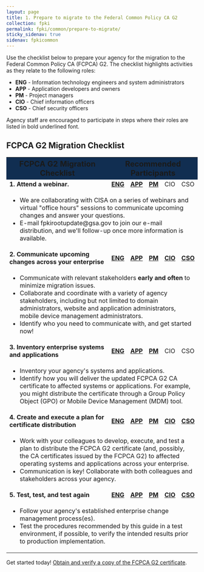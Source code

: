 ```yaml
---
layout: page 
title: 1. Prepare to migrate to the Federal Common Policy CA G2
collection: fpki
permalink: fpki/common/prepare-to-migrate/
sticky_sidenav: true
sidenav: fpkicommon
---
```

 

Use the checklist below to prepare your agency for the migration to the Federal Common Policy CA (FCPCA) G2.  The checklist highlights activities as they relate to the following roles:
- **ENG** - Information technology engineers and system administrators
- **APP** - Application developers and owners
- **PM** - Project managers
- **CIO** - Chief information officers
- **CSO** - Chief security officers

Agency staff are encouraged to participate in steps where their roles are listed in bold underlined font.

## FCPCA G2 Migration Checklist

<table>
 <col width="400">
 <col width="200">

 <tr>
  <th colspan="2" style="background-color:#112e51;font-size:20px;"><b>FCPCA G2 Migration Checklist</b></th>
  <th style="background-color:#112e51;font-size:20px;" colspan="5"><b>Recommended Participants</b></th>
 </tr>

 <tr>
  <td colspan="2" class="what"><b>1. Attend a webinar.</b></td>
  <td><b><u>ENG</b></u></td>
  <td><b><u>APP</b></u></td>
  <td><b><u>PM</b></u></td>
  <td>CIO</td>
  <td>CSO</td>
 </tr>

<tr>
  <td colspan="7">
  <ul>
	<li>We are collaborating with CISA on a series of webinars and virtual "office hours" sessions to communicate upcoming changes and answer your questions.</li>
	<li>E-mail fpkirootupdate@gsa.gov to join our e-mail distribution, and we'll follow-up once more information is available.</li>
  </ul>
  </td>
</tr>


 <tr>
  <td colspan="2" class="what"><b>2. Communicate upcoming changes across your enterprise</b></td>
  <td><b><u>ENG</b></u></td>
  <td><b><u>APP</b></u></td>
  <td><b><u>PM</b></u></td>
  <td><b><u>CIO</b></u></td>
  <td><b><u>CSO</b></u></td>
 </tr>

<tr>
  <td colspan="7">
  <ul>
   <li>Communicate with relevant stakeholders <strong>early and often</strong> to minimize migration issues.</li>
	 <li>Collaborate and coordinate with a variety of agency stakeholders, including but not limited to domain administrators, website and application administrators, mobile device management administrators. </li>
 	<li>Identify who you need to communicate with, and get started now!</li>
  </ul>
  </td>
</tr>

 <tr>
  <td colspan="2" class="what"><b>3. Inventory enterprise systems and applications</b></td>
  <td><b><u>ENG</b></u></td>
  <td><b><u>APP</b></u></td>
  <td><b><u>PM</b></u></td>
  <td>CIO</td>
  <td>CSO</td>
 </tr>

<tr>
  <td colspan="7">
  <ul>
	<li>Inventory your agency's systems and applications.</li>
	<li>Identify how you will deliver the updated FCPCA G2 CA certificate to affected systems or applications. For example, you might distribute the certificate through a Group Policy Object (GPO) or Mobile Device Management (MDM) tool.</li>
  </ul>
  </td>
</tr>

 <tr>
  <td colspan="2" class="what"><b>4. Create and execute a plan for certificate distribution</b></td>
  <td><b><u>ENG</b></u></td>
  <td><b><u>APP</b></u></td>
  <td><b><u>PM</b></u></td>
  <td><b><u>CIO</b></u></td>
  <td><b><u>CSO</b></u></td>
 </tr>

<tr>
  <td colspan="7">
  <ul>
	<li>Work with your colleagues to develop, execute, and test a plan to distribute the FCPCA G2 certificate (and, possibly, the CA certificates issued by the FCPCA G2) to affected operating systems and applications across your enterprise.</li>
	<li>Communication is key! Collaborate with both colleagues and stakeholders across your agency.</li> 
  </ul>
  </td>
</tr>


 <tr>
  <td colspan="2" class="what"><b>5. Test, test, and test again</b></td>
  <td><b><u>ENG</b></u></td>
  <td><b><u>APP</b></u></td>
  <td><b><u>PM</b></u></td>
  <td><b><u>CIO</b></u></td>
  <td><b><u>CSO</b></u></td>
 </tr>

<tr>
  <td colspan="7">
  <ul>
	<li>Follow your agency's established enterprise change management process(es). </li>
	<li>Test the procedures recommended by this guide in a test environment, if possible, to verify the intended results prior to production implementation.</li>
  </ul>
  </td>
</tr>


</table>

Get started today! [Obtain and verify a copy of the FCPCA G2 certificate](../fpki/common/obtain-and-verify/).
